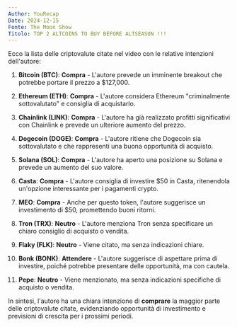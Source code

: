 ```yaml
---
Author: YouRecap
Date: 2024-12-15
Fonte: The Moon Show
Titolo: TOP 2 ALTCOINS TO BUY BEFORE ALTSEASON !!!
---
```


Ecco la lista delle criptovalute citate nel video con le relative intenzioni dell'autore:

1. **Bitcoin (BTC)**: **Compra** - L'autore prevede un imminente breakout che potrebbe portare il prezzo a $127,000.

2. **Ethereum (ETH)**: **Compra** - L'autore considera Ethereum "criminalmente sottovalutato" e consiglia di acquistarlo.

3. **Chainlink (LINK)**: **Compra** - L'autore ha già realizzato profitti significativi con Chainlink e prevede un ulteriore aumento del prezzo.

4. **Dogecoin (DOGE)**: **Compra** - L'autore ritiene che Dogecoin sia sottovalutato e che rappresenti una buona opportunità di acquisto.

5. **Solana (SOL)**: **Compra** - L'autore ha aperto una posizione su Solana e prevede un aumento del suo valore.

6. **Casta**: **Compra** - L'autore consiglia di investire $50 in Casta, ritenendola un'opzione interessante per i pagamenti crypto.

7. **MEO**: **Compra** - Anche per questo token, l'autore suggerisce un investimento di $50, promettendo buoni ritorni.

8. **Tron (TRX)**: **Neutro** - L'autore menziona Tron senza specificare un chiaro consiglio di acquisto o vendita.

9. **Flaky (FLK)**: **Neutro** - Viene citato, ma senza indicazioni chiare.

10. **Bonk (BONK)**: **Attendere** - L'autore suggerisce di aspettare prima di investire, poiché potrebbe presentare delle opportunità, ma con cautela.

11. **Pepe**: **Neutro** - Viene menzionato, ma senza indicazioni specifiche di acquisto o vendita.

In sintesi, l'autore ha una chiara intenzione di **comprare** la maggior parte delle criptovalute citate, evidenziando opportunità di investimento e previsioni di crescita per i prossimi periodi.
